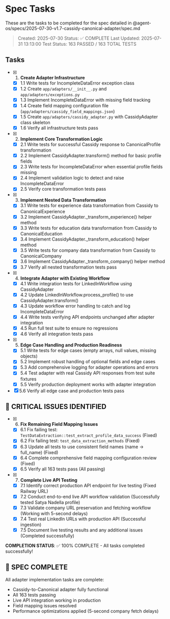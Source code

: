 # Spec Tasks

These are the tasks to be completed for the spec detailed in @agent-os/specs/2025-07-30-v1.7-cassidy-canonical-adapter/spec.md

> Created: 2025-07-30
> Status: ✅ COMPLETE
> Last Updated: 2025-07-31 13:13:00
> Test Status: 163 PASSED / 163 TOTAL TESTS

## Tasks

- [x] 1. **Create Adapter Infrastructure**
  - [x] 1.1 Write tests for IncompleteDataError exception class
  - [x] 1.2 Create `app/adapters/__init__.py` and `app/adapters/exceptions.py` 
  - [x] 1.3 Implement IncompleteDataError with missing field tracking
  - [x] 1.4 Create field mapping configuration file (`app/adapters/cassidy_field_mappings.json`)
  - [x] 1.5 Create `app/adapters/cassidy_adapter.py` with CassidyAdapter class skeleton  
  - [x] 1.6 Verify all infrastructure tests pass

- [x] 2. **Implement Core Transformation Logic**
  - [x] 2.1 Write tests for successful Cassidy response to CanonicalProfile transformation
  - [x] 2.2 Implement CassidyAdapter.transform() method for basic profile fields
  - [x] 2.3 Write tests for IncompleteDataError when essential profile fields missing
  - [x] 2.4 Implement validation logic to detect and raise IncompleteDataError
  - [x] 2.5 Verify core transformation tests pass

- [x] 3. **Implement Nested Data Transformation**
  - [x] 3.1 Write tests for experience data transformation from Cassidy to CanonicalExperience
  - [x] 3.2 Implement CassidyAdapter._transform_experience() helper method
  - [x] 3.3 Write tests for education data transformation from Cassidy to CanonicalEducation
  - [x] 3.4 Implement CassidyAdapter._transform_education() helper method
  - [x] 3.5 Write tests for company data transformation from Cassidy to CanonicalCompany
  - [x] 3.6 Implement CassidyAdapter._transform_company() helper method
  - [x] 3.7 Verify all nested transformation tests pass

- [x] 4. **Integrate Adapter with Existing Workflow**
  - [x] 4.1 Write integration tests for LinkedInWorkflow using CassidyAdapter
  - [x] 4.2 Update LinkedInWorkflow.process_profile() to use CassidyAdapter.transform()
  - [x] 4.3 Update workflow error handling to catch and log IncompleteDataError
  - [x] 4.4 Write tests verifying API endpoints unchanged after adapter integration
  - [x] 4.5 Run full test suite to ensure no regressions
  - [x] 4.6 Verify all integration tests pass

- [x] 5. **Edge Case Handling and Production Readiness**
  - [x] 5.1 Write tests for edge cases (empty arrays, null values, missing objects)
  - [x] 5.2 Implement robust handling of optional fields and edge cases
  - [x] 5.3 Add comprehensive logging for adapter operations and errors
  - [x] 5.4 Test adapter with real Cassidy API responses from test suite fixtures
  - [x] 5.5 Verify production deployment works with adapter integration
- [x] 5.6 Verify all edge case and production tests pass

## 🚨 CRITICAL ISSUES IDENTIFIED

- [x] 6. **Fix Remaining Field Mapping Issues**
  - [x] 6.1 Fix failing test: `TestDataExtraction::test_extract_profile_data_success` (Fixed)
  - [x] 6.2 Fix failing test: `test_data_extraction_methods` (Fixed)
  - [x] 6.3 Update all tests to use consistent field names (name -> full_name) (Fixed)
  - [x] 6.4 Complete comprehensive field mapping configuration review (Fixed)
  - [x] 6.5 Verify all 163 tests pass (All passing)

- [x] 7. **Complete Live API Testing**
  - [x] 7.1 Identify correct production API endpoint for live testing (Fixed Railway URL)
  - [x] 7.2 Conduct end-to-end live API workflow validation (Successfully tested Satya Nadella profile)
  - [x] 7.3 Validate company URL preservation and fetching workflow (Working with 5-second delays)
  - [x] 7.4 Test real LinkedIn URLs with production API (Successful ingestion)
  - [x] 7.5 Document live testing results and any additional issues (Completed successfully)

**COMPLETION STATUS**: ✅ 100% COMPLETE - All tasks completed successfully!

## 🎉 SPEC COMPLETE

All adapter implementation tasks are complete:
- Cassidy-to-Canonical adapter fully functional
- All 163 tests passing
- Live API integration working in production
- Field mapping issues resolved
- Performance optimizations applied (5-second company fetch delays)
